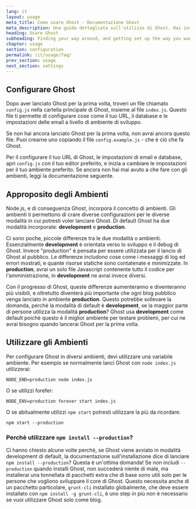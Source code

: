 ```yaml
---
lang: it
layout: usage
meta_title: Come usare Ghost - Documentazione Ghost
meta_description: Una guida dettagliata sull'utilizzo di Ghost. Hai installato Ghost ma non sai come procedere? Inizia da qui!
heading: Usare Ghost
subheading: Finding your way around, and getting set up the way you want
chapter: usage
section: configuration
permalink: /it/usage/faq/
prev_section: usage
next_section: settings
---
```



## Configurare Ghost <a id="configuration"></a>

Dopo aver lanciato Ghost per la prima volta, troveri un file chiamato `config.js` nella cartella principale di Ghost, insieme al file `index.js`. Questo file ti permette di configurare cose come il tuo URL, il database e le impostazioni delle email a livello di ambiente di sviluppo.

Se non hai ancora lanciato Ghost per la prima volta, non avrai ancora questo file. Puoi crearne uno copiando il file `config.example.js` - che &egrave; ci&ograve; che fa Ghost.

Per il configurare il tuo URL di Ghost, le impostazioni di email e database, apri `config.js` con il tuo editor preferito, e inizia a cambiare le impostazioni per il tuo ambiente preferito. Se ancora non hai mai avuto a che fare con gli ambienti, leggi la documentazione seguente.

## Approposito degli Ambienti <a id="environments"></a>

Node.js, e di conseguenza Ghost, incorpora il concetto di ambienti. Gli ambienti ti permettono di crare diverse configurazioni per le diverse modalit&agrave; in cui potresti voler lanciare Ghost. Di default Ghost ha due modalit&agrave; incorporate: **development** e **production**.

Ci sono poche, piccole differenze tra le due modalit&agrave; o ambienti. Essenzialmente **development** &egrave; orientata verso lo sviluppo e il debug di Ghost. Invece "production" &egrave; pensata per essere utilizzata per il lancio di Ghost al pubblico. Le differenze includono cose come i messaggi di log ed errori mostrati, e quante risorse statiche sono contatenate e minimizzate. In **production**, avrai un solo file Javascript contenente tutto il codice per l'amministrazione, in **development** ne avrai invece diversi.

Con il progresso di Ghost, queste differenze aumenteranno e diventeranno pi&ugrave; visibili, e oltretutto diventer&agrave; pi&ugrave; importante che ogni blog pubblico venga lanciato in ambiente **production**. Questo potrebbe sollevare la domanda, perch&egrave; la modalit&agrave; di default &egrave; **development**, se la maggior parte di persone utilizza la modalit&agrave; **production**? Ghost usa **development** come default poich&egrave; questo &egrave; il miglior ambiente per testare problemi, per cui ne avrai bisogno quando lancerai Ghost per la prima volta.

##  Utilizzare gli Ambienti <a id="using-env"></a>

Per configurare Ghost in diversi ambienti, devi utilizzare una variabile ambiente. Per esempio se normalmente lanci Ghost con `node index.js` utilizzerai:

`NODE_END=production node index.js`

O se utilizzi forefer:

`NODE_ENV=production forever start index.js`

O se abitualmente utilizzi `npm start` potresti utilizzare la pi&ugrave; da ricordare:

`npm start --production`

### Perch&egrave; utilizzare `npm install --production`?

Ci hanno chiesto alcune volte perch&egrave;, se Ghost viene avviato in modalit&agrave; development di default, la documentazione sull'installazione dice di lanciare `npm install --production`? Questa &egrave; un'ottima domanda! Se non includi `--production` quando installi Ghost, non succeder&agrave; niente di male, ma installerai una tonnellata di pacchetti extra che di base sono utili solo per le persone che vogliono sviluppare il core di Ghost. Questo necessita anche di un pacchetto particolare, `grunt-cli` installato globalmente, che deve essere installato con `npm install -g grunt-cli`, &egrave; uno step in pi&ugrave; non &egrave; necessario se vuoi utilizzare Ghost solo come blog.

